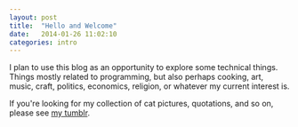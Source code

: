 ```yaml
---
layout: post
title:  "Hello and Welcome"
date:   2014-01-26 11:02:10
categories: intro 
---
```


I plan to use this blog as an opportunity to explore some technical things. Things mostly related to programming, but also perhaps cooking, art, music, craft, politics, economics, religion, or whatever my current interest is.

If you're looking for my collection of cat pictures, quotations, and so on, please see [my tumblr](http://everbloom.tumblr.com).